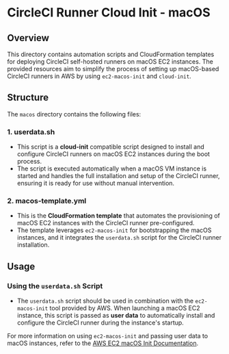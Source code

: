 # CircleCI Runner Cloud Init - macOS

## Overview
This directory contains automation scripts and CloudFormation templates for deploying CircleCI self-hosted runners on macOS EC2 instances. The provided resources aim to simplify the process of setting up macOS-based CircleCI runners in AWS by using `ec2-macos-init` and `cloud-init`.

## Structure
The `macos` directory contains the following files:

### 1. **userdata.sh**
   - This script is a **cloud-init** compatible script designed to install and configure CircleCI runners on macOS EC2 instances during the boot process.
   - The script is executed automatically when a macOS VM instance is started and handles the full installation and setup of the CircleCI runner, ensuring it is ready for use without manual intervention.

### 2. **macos-template.yml**
   - This is the **CloudFormation template** that automates the provisioning of macOS EC2 instances with the CircleCI runner pre-configured.
   - The template leverages `ec2-macos-init` for bootstrapping the macOS instances, and it integrates the `userdata.sh` script for the CircleCI runner installation.
## Usage

### Using the `userdata.sh` Script
- The `userdata.sh` script should be used in combination with the `ec2-macos-init` tool provided by AWS. When launching a macOS EC2 instance, this script is passed as **user data** to automatically install and configure the CircleCI runner during the instance's startup.

For more information on using `ec2-macos-init` and passing user data to macOS instances, refer to the [AWS EC2 macOS Init Documentation](https://github.com/aws/ec2-macos-init).